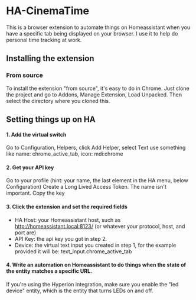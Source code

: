 # HA-CinemaTime

This is a browser extension to automate things on Homeassistant when you have a specific tab being displayed on your browser. I use it to help do personal time tracking at work.

## Installing the extension

### From source

To install the extension "from source", it's easy to do in Chrome. Just clone the project and go to Addons, Manage Extension, Load Unpacked. Then select the directory where you cloned this.

## Setting things up on HA

#### 1. Add the virtual switch

Go to Configuration, Helpers, click Add Helper, select Text
use something like name: chrome_active_tab, icon: mdi:chrome

#### 2. Get your API key

Go to your profile (hint: your name, the last element in the HA menu, below Configuration)
Create a Long Lived Access Token. The name isn't important. Copy the key

#### 3. Click the extension and set the required fields
- HA Host: your Homeassistant host, such as http://homeassistant.local:8123/ (or whatever your protocol, host, and port are)
- API Key: the api key you got in step 2.
- Device: the virtual text input you created in step 1, for the example provided it will be: text_input.chrome_active_tab

#### 4. Write an automation on Homeassistant to do things when the state of the entity matches a specific URL.

If you're using the Hyperion integration, make sure you enable the "led device" entity, which is the entity that turns LEDs on and off.
